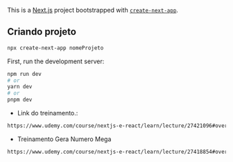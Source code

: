 This is a [Next.js](https://nextjs.org/) project bootstrapped with [`create-next-app`](https://github.com/vercel/next.js/tree/canary/packages/create-next-app).

## Criando projeto
```bash
npx create-next-app nomeProjeto
```
First, run the development server:

```bash
npm run dev
# or
yarn dev
# or
pnpm dev
```

* Link do treinamento.:
```bash
https://www.udemy.com/course/nextjs-e-react/learn/lecture/27421096#overview
```

* Treinamento Gera Numero Mega
```bash
https://www.udemy.com/course/nextjs-e-react/learn/lecture/27418854#overview
```


